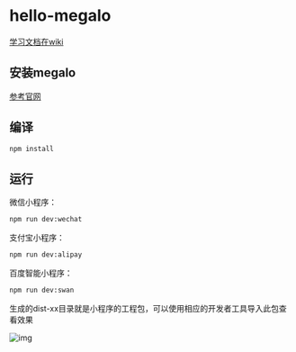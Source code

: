 # hello-megalo  

[学习文档在wiki](https://github.com/xingshen/megalo-mini-demo/wiki/%E5%AD%A6%E4%B9%A0%E6%96%87%E6%A1%A3)

## 安装megalo  
[参考官网](https://megalojs.org/#/quickstart)

## 编译  
```bash
npm install
```

## 运行

微信小程序：

```bash
npm run dev:wechat
```

支付宝小程序：

```bash
npm run dev:alipay
```

百度智能小程序：

```bash
npm run dev:swan
```
生成的dist-xx目录就是小程序的工程包，可以使用相应的开发者工具导入此包查看效果  

![img](http://ougo940xn.bkt.clouddn.com/%E5%B0%8F%E7%A8%8B%E5%BA%8Fmegalo%E9%A6%96%E9%A1%B5.jpg)  
